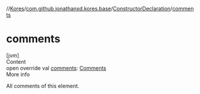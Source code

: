 //[Kores](../../index.md)/[com.github.jonathanxd.kores.base](../index.md)/[ConstructorDeclaration](index.md)/[comments](comments.md)



# comments  
[jvm]  
Content  
open override val [comments](comments.md): [Comments](../../com.github.jonathanxd.kores.base.comment/-comments/index.md)  
More info  


All comments of this element.

  



